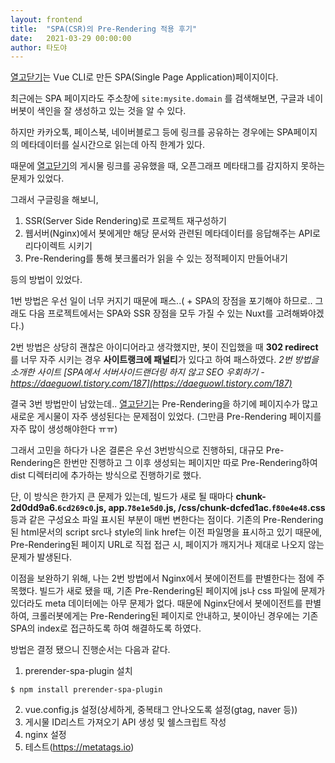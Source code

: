```yaml
---
layout: frontend
title:  "SPA(CSR)의 Pre-Rendering 적용 후기"
date:   2021-03-29 00:00:00
author: 타도야
---
```


[열고닫기]는 Vue CLI로 만든 SPA(Single Page Application)페이지이다.

최근에는 SPA 페이지라도 주소창에 `site:mysite.domain` 를 검색해보면, 구글과 네이버봇이 색인을 잘 생성하고 있는 것을 알 수 있다.

하지만 카카오톡, 페이스북, 네이버블로그 등에 링크를 공유하는 경우에는 SPA페이지의 메타데이터를 실시간으로 읽는데 아직 한계가 있다.

때문에 [열고닫기]의 게시물 링크를 공유했을 때, 오픈그래프 메타태그를 감지하지 못하는 문제가 있었다.

그래서 구글링을 해보니,
1. SSR(Server Side Rendering)로 프로젝트 재구성하기
2. 웹서버(Nginx)에서 봇에게만 해당 문서와 관련된 메타데이터를 응답해주는 API로 리다이렉트 시키기
3. Pre-Rendering를 통해 봇크롤러가 읽을 수 있는 정적페이지 만들어내기

등의 방법이 있었다. 

1번 방법은 우선 일이 너무 커지기 때문에 패스..( + SPA의 장점을 포기해야 하므로.. 그래도 다음 프로젝트에서는 SPA와 SSR 장점을 모두 가질 수 있는 Nuxt를 고려해봐야겠다.)

2번 방법은 상당히 괜찮은 아이디어라고 생각했지만, 봇이 진입했을 때 **302 redirect**를 너무 자주 시키는 경우 **사이트랭크에 패널티**가 있다고 하여 패스하였다.
*2번 방법을 소개한 사이트 [SPA에서 서버사이드랜더링 하지 않고 SEO 우회하기 - https://daeguowl.tistory.com/187](https://daeguowl.tistory.com/187)*

결국 3번 방법만이 남았는데.. [열고닫기]는 Pre-Rendering을 하기에 페이지수가 많고 새로운 게시물이 자주 생성된다는 문제점이 있었다. (그만큼 Pre-Rendering 페이지를 자주 많이 생성해야한다 ㅠㅠ)

그래서 고민을 하다가 나온 결론은 우선 3번방식으로 진행하되, 대규모 Pre-Rendering은 한번만 진행하고 그 이후 생성되는 페이지만 따로 Pre-Rendering하여 dist 디렉터리에 추가하는 방식으로 진행하기로 했다.

단, 이 방식은 한가지 큰 문제가 있는데, 빌드가 새로 될 때마다 **chunk-2d0dd9a6.`6cd269c0`.js, app.`78e1e5d0`.js, /css/chunk-dcfed1ac.`f80e4e48`.css** 등과 같은 구성요소 파일 표시된 부분이 매번 변한다는 점이다. 기존의 Pre-Rendering된 html문서의 script src나 style의 link href는 이전 파일명을 표시하고 있기 때문에, Pre-Rendering된 페이지 URL로 직접 접근 시, 페이지가 깨지거나 제대로 나오지 않는 문제가 발생된다.

이점을 보완하기 위해, 나는 2번 방법에서 Nginx에서 봇에이전트를 판별한다는 점에 주목했다. 빌드가 새로 됐을 때, 기존 Pre-Rendering된 페이지에 js나 css 파일에 문제가 있더라도 meta 데이터에는 아무 문제가 없다. 때문에 Nginx단에서 봇에이전트를 판별하여, 크롤러봇에게는 Pre-Rendering된 페이지로 안내하고, 봇이아닌 경우에는 기존 SPA의 index로 접근하도록 하여 해결하도록 하였다.

방법은 결정 됐으니 진행순서는 다음과 같다.

1. prerender-spa-plugin 설치
```
$ npm install prerender-spa-plugin
```

2. vue.config.js 설정(상세하게, 중복태그 안나오도록 설정(gtag, naver 등))
3. 게시물 ID리스트 가져오기 API 생성 및 쉘스크립트 작성
4. nginx 설정
5. 테스트(https://metatags.io)

[열고닫기]: https:opcl.kr